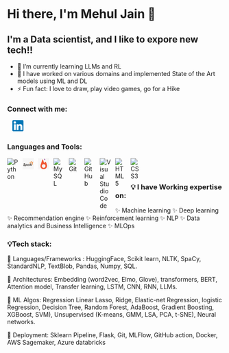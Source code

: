 # Hi there, I'm Mehul Jain 👋 

## I'm a Data scientist, and I like to expore new tech!!

- 🌱 I’m currently learning LLMs and RL
- 👯 I have worked on various domains and implemented State of the Art models using ML and DL
- ⚡ Fun fact: I love to draw, play video games, go for a Hike  

### Connect with me:

&nbsp;&nbsp;
<a href="https://www.linkedin.com/in/i-mehul-jain/"><img src="./linkedin.png" style="width:26px;height:26px;"></a>

### Languages and Tools:

<img align="left" alt="Python" width="26px" src="https://cdn.jsdelivr.net/npm/@programming-languages-logos/python@0.0.0/python.svg" style="padding-right:10px;" />
<img align="left" alt="PySpark" width="26px" src="./spark.png" style="padding-right:10px;" />
<img align="left" alt="PyTorch" width="26px" src="./pytorch.png" style="padding-right:10px;" />
<img align="left" alt="MySQL" width="26px" src="https://cdn.jsdelivr.net/gh/devicons/devicon/icons/mysql/mysql-original.svg" style="padding-right:10px;" />
<img align="left" alt="Git" width="26px" src="https://cdn.jsdelivr.net/gh/devicons/devicon/icons/git/git-original.svg" style="padding-right:10px;" />
<img align="left" alt="GitHub" width="26px" src="https://user-images.githubusercontent.com/3369400/139448065-39a229ba-4b06-434b-bc67-616e2ed80c8f.png" style="padding-right:10px;" />
<img align="left" alt="Visual Studio Code" width="26px" src="https://cdn.jsdelivr.net/gh/devicons/devicon/icons/vscode/vscode-original.svg" style="padding-right:10px;" />
<img align="left" alt="HTML5" width="26px" src="https://cdn.jsdelivr.net/gh/devicons/devicon/icons/html5/html5-original.svg" style="padding-right:10px;" />
<img align="left" alt="CSS3" width="26px" src="https://cdn.jsdelivr.net/gh/devicons/devicon/icons/css3/css3-original.svg" style="padding-right:10px;" />

<br />
<br />

### 💡 I have Working expertise on:
✨ Machine learning 
✨ Deep learning 
✨ Recommendation engine 
✨ Reinforcement learning
✨ NLP
✨ Data analytics and Business Intelligence 
✨ MLOps


### 💡Tech stack:

📌 Languages/Frameworks : HuggingFace, Scikit learn, NLTK, SpaCy, StandardNLP, TextBlob, Pandas, Numpy, SQL.

📌 Architectures: Embedding (word2vec, Elmo, Glove), transformers, BERT, Attention model, Transfer learning, LSTM, CNN, RNN, LLMs.

📌 ML Algos: Regression Linear Lasso, Ridge, Elastic-net Regression, logistic Regression, Decision Tree, Random Forest, AdaBoost, Gradient Boosting, XGBoost, SVM), Unsupervised (K-means, GMM, LSA, PCA, t-SNE), Neural networks.

📌 Deployment: Sklearn Pipeline, Flask, Git, MLFlow, GitHub action, Docker, AWS Sagemaker, Azure databricks
